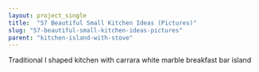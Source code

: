 ```yaml
---
layout: project_single
title:  "57 Beautiful Small Kitchen Ideas (Pictures)"
slug: "57-beautiful-small-kitchen-ideas-pictures"
parent: "kitchen-island-with-stove"
---
```

Traditional l shaped kitchen with carrara white marble breakfast bar island